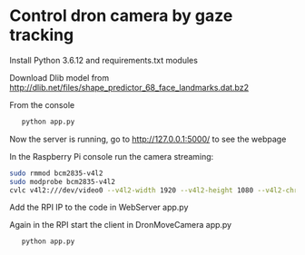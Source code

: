 # Control dron camera by gaze tracking
Install Python 3.6.12 and requirements.txt modules

Download Dlib model from http://dlib.net/files/shape_predictor_68_face_landmarks.dat.bz2

From the console

```sh
   python app.py
```

Now the server is running, go to http://127.0.0.1:5000/ to see the webpage

In the Raspberry Pi console run the camera streaming:

```sh
sudo rmmod bcm2835-v4l2
sudo modprobe bcm2835-v4l2
cvlc v4l2:///dev/video0 --v4l2-width 1920 --v4l2-height 1080 --v4l2-chroma h264 --sout '#standard{access=http,mux=ts,dst=0.0.0.0:12345}'
```

Add the RPI IP to the code in WebServer app.py

Again in the RPI start the client in DronMoveCamera app.py

```sh
   python app.py
```
